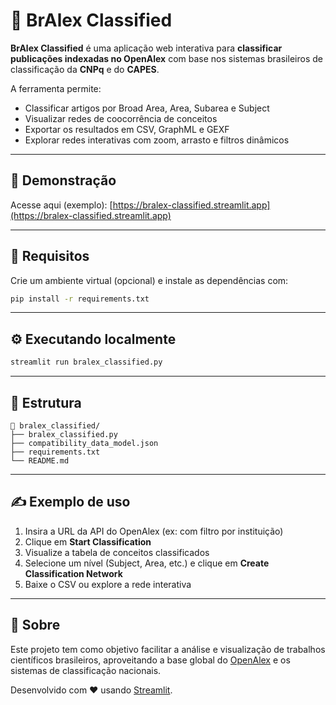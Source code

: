 # 🧠 BrAlex Classified

**BrAlex Classified** é uma aplicação web interativa para **classificar publicações indexadas no OpenAlex** com base nos sistemas brasileiros de classificação da **CNPq** e do **CAPES**.

A ferramenta permite:
- Classificar artigos por Broad Area, Area, Subarea e Subject
- Visualizar redes de coocorrência de conceitos
- Exportar os resultados em CSV, GraphML e GEXF
- Explorar redes interativas com zoom, arrasto e filtros dinâmicos

---

## 🚀 Demonstração

Acesse aqui (exemplo):
[https://bralex-classified.streamlit.app](https://bralex-classified.streamlit.app)

---

## 📂 Requisitos

Crie um ambiente virtual (opcional) e instale as dependências com:

```bash
pip install -r requirements.txt
```

---

## ⚙️ Executando localmente

```bash
streamlit run bralex_classified.py
```

---

## 📁 Estrutura

```
📁 bralex_classified/
├── bralex_classified.py
├── compatibility_data_model.json
├── requirements.txt
└── README.md
```

---

## ✍️ Exemplo de uso

1. Insira a URL da API do OpenAlex (ex: com filtro por instituição)
2. Clique em **Start Classification**
3. Visualize a tabela de conceitos classificados
4. Selecione um nível (Subject, Area, etc.) e clique em **Create Classification Network**
5. Baixe o CSV ou explore a rede interativa

---

## 🧠 Sobre

Este projeto tem como objetivo facilitar a análise e visualização de trabalhos científicos brasileiros, aproveitando a base global do [OpenAlex](https://openalex.org/) e os sistemas de classificação nacionais.

Desenvolvido com ❤ usando [Streamlit](https://streamlit.io/).